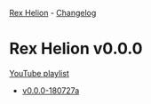 [Rex Helion](../../) - [Changelog](../)

# Rex Helion v0.0.0

[YouTube playlist](https://www.youtube.com/playlist?list=PLEx1Bhf5aKY0uM8EZYeR6o4hc5RPjLbHr)

- [v0.0.0-180727a](https://taidanakage.github.io/RexHelion/changelog/v0-0-0/180727a/)
